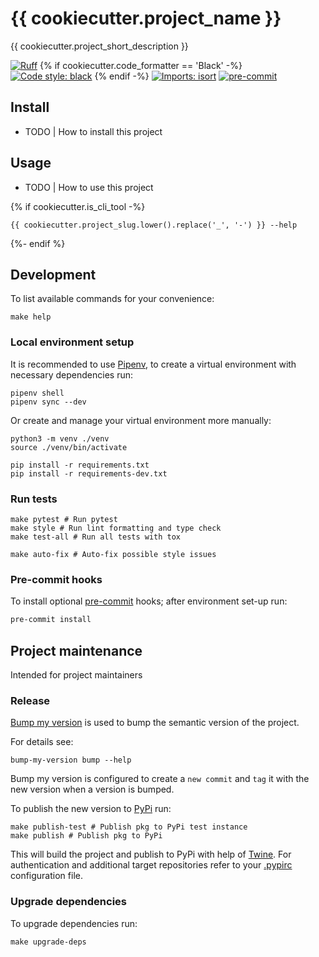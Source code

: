 # {{ cookiecutter.project_name }}

{{ cookiecutter.project_short_description }}

[![Ruff](https://img.shields.io/endpoint?url=https://raw.githubusercontent.com/charliermarsh/ruff/main/assets/badge/v2.json)](https://github.com/astral-sh/ruff)
{% if cookiecutter.code_formatter == 'Black' -%}
[![Code style: black](https://img.shields.io/badge/code%20style-black-000000.svg)](https://github.com/psf/black)
{% endif -%}
[![Imports: isort](https://img.shields.io/badge/%20imports-isort-%231674b1?style=flat&labelColor=ef8336)](https://pycqa.github.io/isort/)
[![pre-commit](https://img.shields.io/badge/pre--commit-enabled-brightgreen?logo=pre-commit)](https://github.com/pre-commit/pre-commit)

## Install

- TODO | How to install this project

## Usage

- TODO | How to use this project

{% if cookiecutter.is_cli_tool -%}
```shell
{{ cookiecutter.project_slug.lower().replace('_', '-') }} --help
```
{%- endif %}

## Development

To list available commands for your convenience:

```shell
make help
```

### Local environment setup

It is recommended to use [Pipenv](https://pipenv.pypa.io/en/latest/index.html),
to create a virtual environment with necessary dependencies run:

```shell
pipenv shell
pipenv sync --dev
```

Or create and manage your virtual environment more manually:

```shell
python3 -m venv ./venv
source ./venv/bin/activate

pip install -r requirements.txt
pip install -r requirements-dev.txt
```

### Run tests

```shell
make pytest # Run pytest
make style # Run lint formatting and type check
make test-all # Run all tests with tox

make auto-fix # Auto-fix possible style issues
```

### Pre-commit hooks

To install optional [pre-commit](https://pre-commit.com/) hooks; after
environment set-up run:

```bash
pre-commit install
```

## Project maintenance

Intended for project maintainers

### Release

[Bump my version](https://callowayproject.github.io/bump-my-version/) is used
to bump the semantic version of the project.

For details see:

```shell
bump-my-version bump --help
```

Bump my version is configured to create a `new commit` and `tag` it with the
new version when a version is bumped.

To publish the new version to [PyPi](https://pypi.org/) run:

```shell
make publish-test # Publish pkg to PyPi test instance
make publish # Publish pkg to PyPi
```

This will build the project and publish to PyPi with help of
[Twine](https://twine.readthedocs.io/en/stable/). For authentication and
additional target repositories refer to your
[.pypirc](https://packaging.python.org/en/latest/specifications/pypirc/)
configuration file.

### Upgrade dependencies

To upgrade dependencies run:

```shell
make upgrade-deps
```

